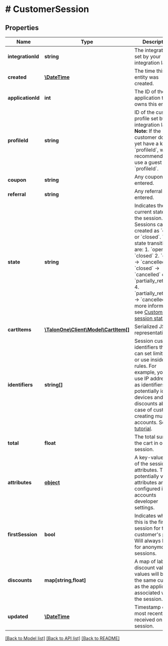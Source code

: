 # # CustomerSession

## Properties

Name | Type | Description | Notes
------------ | ------------- | ------------- | -------------
**integrationId** | **string** | The integration ID set by your integration layer. | 
**created** | [**\DateTime**](\DateTime.md) | The time this entity was created. | 
**applicationId** | **int** | The ID of the application that owns this entity. | 
**profileId** | **string** | ID of the customer profile set by your integration layer.  **Note:** If the customer does not yet have a known &#x60;profileId&#x60;, we recommend you use a guest &#x60;profileId&#x60;. | 
**coupon** | **string** | Any coupon code entered. | 
**referral** | **string** | Any referral code entered. | 
**state** | **string** | Indicates the current state of the session. Sessions can be created as &#x60;open&#x60; or &#x60;closed&#x60;. The state transitions are:  1. &#x60;open&#x60; → &#x60;closed&#x60; 2. &#x60;open&#x60; → &#x60;cancelled&#x60; 3. &#x60;closed&#x60; → &#x60;cancelled&#x60; or &#x60;partially_returned&#x60; 4. &#x60;partially_returned&#x60; → &#x60;cancelled&#x60;  For more information, see [Customer session states](https://docs.talon.one/docs/dev/concepts/entities/customer-sessions). | [default to 'open']
**cartItems** | [**\TalonOne\Client\Model\CartItem[]**](CartItem.md) | Serialized JSON representation. | 
**identifiers** | **string[]** | Session custom identifiers that you can set limits on or use inside your rules.  For example, you can use IP addresses as identifiers to potentially identify devices and limit discounts abuse in case of customers creating multiple accounts. See the [tutorial](https://docs.talon.one/docs/dev/tutorials/using-identifiers). | [optional] 
**total** | **float** | The total sum of the cart in one session. | 
**attributes** | [**object**](.md) | A key-value map of the sessions attributes. The potentially valid attributes are configured in your accounts developer settings. | 
**firstSession** | **bool** | Indicates whether this is the first session for the customer&#39;s profile. Will always be true for anonymous sessions. | 
**discounts** | **map[string,float]** | A map of labelled discount values, values will be in the same currency as the application associated with the session. | 
**updated** | [**\DateTime**](\DateTime.md) | Timestamp of the most recent event received on this session. | 

[[Back to Model list]](../../README.md#documentation-for-models) [[Back to API list]](../../README.md#documentation-for-api-endpoints) [[Back to README]](../../README.md)


